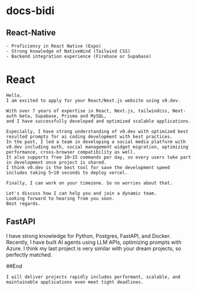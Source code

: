 # docs-bidi

## React-Native

```
- Proficiency in React Native (Expo)
- Strong knowledge of NativeWind (Tailwind CSS)
- Backend integration experience (Firebase or Supabase)
```

# React

```
Hello.
I am excited to apply for your React/Next.js website using v0.dev.

With over 7 years of expertise in React, Next.js, tailwindcss, Next-auth beta, Supabase, Prisma and MySQL,
and I have successfully developed and optimized scalable applications.

Especially, I have strong understanding of v0.dev with optimized best resulted prompts for ai coding development with best practices.
In the past, I led a team in developing a social media platform with v0.dev including auth, social management widget migration, optimizing performance, cross-browser compatibility as well.
It also supports free 10~15 commands per day, so every users take part in development once project is shared.
I think v0.dev is the best tool for save the development speed includes taking 5~10 seconds to deploy vercel.

Finally, I can work on your timezone. So no worries about that.

Let's discuss how I can help you and join a dynamic team.
Looking forward to hearing from you soon.
Best regards.
```

## FastAPI
I have strong knowledge for Python, Postgres, FastAPI, and Docker.
Recently, I have built AI agents using LLM APIs, optimizing prompts with Azure.
I think my last project is very similar with your dream projects, so perfectly matched.


##End
```
I will deliver projects rapidly includes performant, scalable, and maintainable applications even meet tight deadlines.
```
